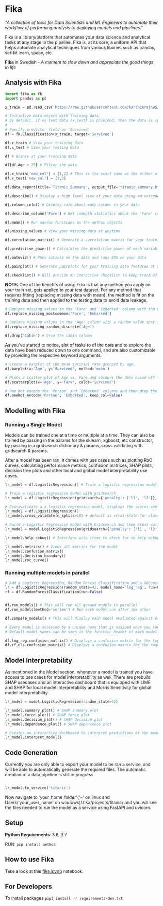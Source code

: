 # Fika

*"A collection of tools for Data Scientists and ML Engineers to automate their workflow of performing analysis to deploying models and pipelines."*

Fika is a library/platform that automates your data science and analytical tasks at any stage in the pipeline. Fika is, at its core, a uniform API that helps automate analytical techniques from various libaries such as pandas, sci-kit learn, spacy, etc.

**Fika** in Swedish - *A moment to slow down and appreciate the good things in life*

## Analysis with Fika

```python
import fika as fk
import pandas as pd

x_train = pd.read_csv('https://raw.githubusercontent.com/karthikraja95/fika/master/examples/data/train.csv') # load data into pandas

# Initialize Data object with training data
# By default, if no test data (x_test) is provided, then the data is split with 20% going to the test set
# 
# Specify predictor field as 'Survived'
df = fk.Classification(x_train, target='Survived')

df.x_train # View your training data
df.x_test # View your testing data

df # Glance at your training data

df[df.Age > 25] # Filter the data

df.x_train['new_col'] = [1,2] # This is the exact same as the either of code above
df.x_test['new_col'] = [1,2]

df.data_report(title='Titanic Summary', output_file='titanic_summary.html') # Automate EDA with pandas profiling with an autogenerated report

df.describe() # Display a high level view of your data using an extended version of pandas describe

df.column_info() # Display info about each column in your data

df.describe_column('Fare') # Get indepth statistics about the 'Fare' column

df.mean() # Run pandas functions on the aethos objects

df.missing_values # View your missing data at anytime

df.correlation_matrix() # Generate a correlation matrix for your training data

df.predictive_power() # Calculates the predictive power of each variable

df.autoviz() # Runs autoviz on the data and runs EDA on your data

df.pairplot() # Generate pairplots for your training data features at any time

df.checklist() # Will provide an iteractive checklist to keep track of your cleaning tasks

```
**NOTE:** One of the benefits of using `fika` is that any method you apply on your train set, gets applied to your test dataset. For any method that requires fitting (replacing missing data with mean), the method is fit on the training data and then applied to the testing data to avoid data leakage.

```python
# Replace missing values in the 'Fare' and 'Embarked' column with the most common values in each of the respective columns.
df.replace_missing_mostcommon('Fare', 'Embarked')

# Replace missing values in the 'Age' column with a random value that follows the probability distribution of the 'Age' column in the training set. 
df.replace_missing_random_discrete('Age')

df.drop('Cabin') # Drop the cabin column
```

As you've started to notice, alot of tasks to df the data and to explore the data have been reduced down to one command, and are also customizable by providing the respective keyword arguments.


```python
# Create a barplot of the mean surivial rate grouped by age.
df.barplot(x='Age', y='Survived', method='mean')

# Plots a scatter plot of Age vs. Fare and colours the dots based off the Survived column.
df.scatterplot(x='Age', y='Fare', color='Survived')

# One hot encode the `Person` and `Embarked` columns and then drop the original columns
df.onehot_encode('Person', 'Embarked', keep_col=False) 

```

## Modelling with Fika

### Running a Single Model

Models can be trained one at a time or multiple at a time. They can also be trained by passing in the params for the sklearn, xgboost, etc constructor, by passing in a gridsearch dictionary & params, cross validating with gridsearch & params.

After a model has been ran, it comes with use cases such as plotting RoC curves, calculating performance metrics, confusion matrices, SHAP plots, decision tree plots and other local and global model interpretability use cases.

```python
lr_model = df.LogisticRegression() # Train a logistic regression model

# Train a logistic regression model with gridsearch
lr_model = df.LogisticRegression(gridsearch={'penalty': ['l1', 'l2']}, random_state=42)

# Crossvalidate a a logistic regression model, displays the scores and the learning curve and builds the model
lr_model = df.LogisticRegression()
lr_model.cross_validate(n_splits=10) # default is strat-kfold for classification  problems

# Build a Logistic Regression model with Gridsearch and then cross validates the best model using stratified K-Fold cross validation.
lr_model = model.LogisticRegression(gridsearch={'penalty': ['l1', 'l2']}, cv_type="strat-kfold") 

lr_model.help_debug() # Interface with items to check for to help debug your model.

lr_model.metrics() # Views all metrics for the model
lr_model.confusion_matrix()
lr_model.decision_boundary()
lr_model.roc_curve()
```

### Running multiple models in parallel

```python
# Add a Logistic Regression, Random Forest Classification and a XGBoost Classification model to the queue.
lr = df.LogisticRegression(random_state=42, model_name='log_reg', run=False)
rf = df.RandomForestClassification(run=False)


df.run_models() # This will run all queued models in parallel
df.run_models(method='series') # Run each model one after the other

df.compare_models() # This will display each model evaluated against every metric

# Every model is accessed by a unique name that is assiged when you run the model.
# Default model names can be seen in the function header of each model.

df.log_reg.confusion_matrix() # Displays a confusion matrix for the logistic regression model
df.rf_cls.confusion_matrix() # Displays a confusion matrix for the random forest model
```

## Model Interpretability

As mentioned in the Model section, whenever a model is trained you have access to use cases for model interpretability as well. There are prebuild SHAP usecases and an interactive dashboard that is equipped with LIME and SHAP for local model interpretability and Morris Sensitivity for global model interpretability.

```python
lr_model = model.LogisticRegression(random_state=42)

lr_model.summary_plot() # SHAP summary plot
lr_model.force_plot() # SHAP force plot
lr_model.decision_plot() # SHAP decision plot
lr_model.dependence_plot() # SHAP depencence plot

# Creates an interactive dashboard to interpret predictions of the model
lr_model.interpret_model() 
```

## Code Generation

Currently you are only able to export your model to be ran a service, and will be able to automatically generate the required files. The automatic creation of a data pipeline is still in progress.

```python

lr_model.to_service('titanic')
```

Now navigate to 'your_home_folder'('~' on linux and Users/'your_user_name' on windows)/.fika/projects/titanic/ and you will see the files needed to run the model as a service using FastAPI and uvicorn. 

## Setup

**Python Requirements**: 3.6, 3.7

RUN: `pip install aethos`


## How to use Fika

Take a look at this [fika.ipynb](https://github.com/karthikraja95/fika/blob/master/examples/fika.ipynb) notebook.

## For Developers

To install packages `pip3 install -r requirements-dev.txt`

